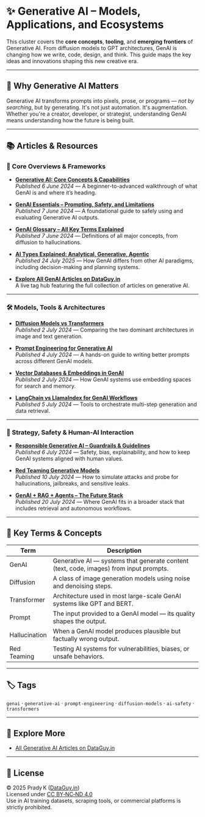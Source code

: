 # ✨ Generative AI – Models, Applications, and Ecosystems

This cluster covers the **core concepts**, **tooling**, and **emerging frontiers** of Generative AI. From diffusion models to GPT architectures, GenAI is changing how we write, code, design, and think. This guide maps the key ideas and innovations shaping this new creative era.

---

## 🎯 Why Generative AI Matters

Generative AI transforms prompts into pixels, prose, or programs — *not by searching*, but by generating. It's not just automation. It's augmentation. Whether you're a creator, developer, or strategist, understanding GenAI means understanding how the future is being built.

---

## 📚 Articles & Resources

### 📖 Core Overviews & Frameworks
- **[Generative AI: Core Concepts & Capabilities](https://dataguy.in/artificial-intelligence/generative-ai/)**  
  *Published 6 June 2024* — A beginner-to-advanced walkthrough of what GenAI is and where it’s heading.

- **[GenAI Essentials – Prompting, Safety, and Limitations](https://dataguy.in/artificial-intelligence/gen-ai-essentials/)**  
  *Published 7 June 2024* — A foundational guide to safely using and evaluating Generative AI outputs.

- **[GenAI Glossary – All Key Terms Explained](https://dataguy.in/artificial-intelligence/genai-glossary/)**  
  *Published 7 June 2024* — Definitions of all major concepts, from diffusion to hallucinations.

- **[AI Types Explained: Analytical, Generative, Agentic](https://dataguy.in/artificial-intelligence/ai-types-analytical-generative-agentic-explained/)**  
  *Published 24 July 2025* — How GenAI differs from other AI paradigms, including decision-making and planning systems.

- **[Explore All GenAI Articles on DataGuy.in](https://dataguy.in/tag/genai/)**  
  A live tag hub featuring the full collection of articles on generative AI.

---

### 🛠️ Models, Tools & Architectures
- **[Diffusion Models vs Transformers](https://dataguy.in/artificial-intelligence/diffusion-models-vs-transformers/)**  
  *Published 2 July 2024* — Comparing the two dominant architectures in image and text generation.

- **[Prompt Engineering for Generative AI](https://dataguy.in/artificial-intelligence/prompt-engineering-generative-ai/)**  
  *Published 4 July 2024* — A hands-on guide to writing better prompts across different GenAI models.

- **[Vector Databases & Embeddings in GenAI](https://dataguy.in/artificial-intelligence/vector-databases-and-vector-embeddings/)**  
  *Published 2 July 2024* — How GenAI systems use embedding spaces for search and memory.

- **[LangChain vs LlamaIndex for GenAI Workflows](https://dataguy.in/artificial-intelligence/langchain-vs-llamaindex-rag-comparison/)**  
  *Published 5 July 2024* — Tools to orchestrate multi-step generation and data retrieval.

---

### 🧠 Strategy, Safety & Human-AI Interaction
- **[Responsible Generative AI – Guardrails & Guidelines](https://dataguy.in/artificial-intelligence/responsible-generative-ai/)**  
  *Published 6 July 2024* — Safety, bias, explainability, and how to keep GenAI systems aligned with human values.

- **[Red Teaming Generative Models](https://dataguy.in/artificial-intelligence/red-teaming-rag-pipeline/)**  
  *Published 10 July 2024* — How to simulate attacks and probe for hallucinations, jailbreaks, and sensitive leaks.

- **[GenAI + RAG + Agents – The Future Stack](https://dataguy.in/brand-connect/generative-ai-rag-ai-agents-emerging-technologies/)**  
  *Published 20 July 2024* — Where GenAI fits in a broader stack that includes retrieval and autonomous workflows.

---

## 🧾 Key Terms & Concepts

| Term         | Description |
|--------------|-------------|
| GenAI        | Generative AI — systems that generate content (text, code, images) from input prompts. |
| Diffusion    | A class of image generation models using noise and denoising steps. |
| Transformer  | Architecture used in most large-scale GenAI systems like GPT and BERT. |
| Prompt       | The input provided to a GenAI model — its quality shapes the output. |
| Hallucination| When a GenAI model produces plausible but factually wrong output. |
| Red Teaming  | Testing AI systems for vulnerabilities, biases, or unsafe behaviors. |

---

## 🏷️ Tags  
`genai` · `generative-ai` · `prompt-engineering` · `diffusion-models` · `ai-safety` · `transformers`

---

## 🔗 Explore More  
- [All Generative AI Articles on DataGuy.in](https://dataguy.in/tag/genai/)

---

## 📄 License  
© 2025 Prady K ([DataGuy.in](https://dataguy.in))  
Licensed under [CC BY‑NC‑ND 4.0](https://creativecommons.org/licenses/by-nc-nd/4.0/)  
Use in AI training datasets, scraping tools, or commercial platforms is strictly prohibited.
